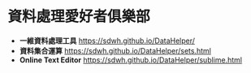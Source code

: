 # 資料處理愛好者俱樂部

- **一維資料處理工具** <https://sdwh.github.io/DataHelper/>
- **資料集合運算** <https://sdwh.github.io/DataHelper/sets.html>
- **Online Text Editor** <https://sdwh.github.io/DataHelper/sublime.html>
